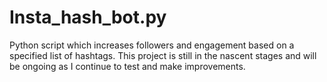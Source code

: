 # Insta_hash_bot.py
Python script which increases followers and engagement based on a specified list of hashtags. This project is still in the nascent stages and will be ongoing as I continue to test and make improvements.

